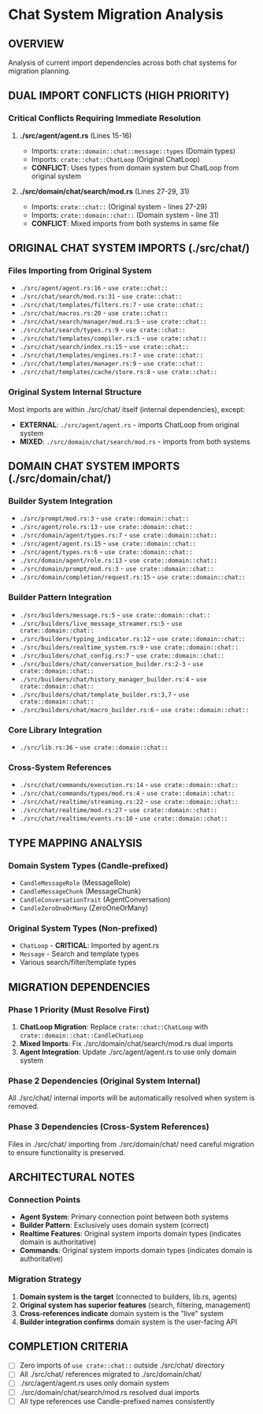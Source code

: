 # Chat System Migration Analysis

## OVERVIEW
Analysis of current import dependencies across both chat systems for migration planning.

## DUAL IMPORT CONFLICTS (HIGH PRIORITY)

### Critical Conflicts Requiring Immediate Resolution
1. **./src/agent/agent.rs** (Lines 15-16)
   - Imports: `crate::domain::chat::message::types` (Domain types)  
   - Imports: `crate::chat::ChatLoop` (Original ChatLoop)
   - **CONFLICT**: Uses types from domain system but ChatLoop from original system

2. **./src/domain/chat/search/mod.rs** (Lines 27-29, 31)
   - Imports: `crate::chat::` (Original system - lines 27-29)
   - Imports: `crate::domain::chat::` (Domain system - line 31)
   - **CONFLICT**: Mixed imports from both systems in same file

## ORIGINAL CHAT SYSTEM IMPORTS (./src/chat/)

### Files Importing from Original System
- `./src/agent/agent.rs:16` - `use crate::chat::`
- `./src/chat/search/mod.rs:31` - `use crate::chat::`
- `./src/chat/templates/filters.rs:7` - `use crate::chat::`
- `./src/chat/macros.rs:20` - `use crate::chat::`
- `./src/chat/search/manager/mod.rs:5` - `use crate::chat::`
- `./src/chat/search/types.rs:9` - `use crate::chat::`
- `./src/chat/templates/compiler.rs:5` - `use crate::chat::`
- `./src/chat/search/index.rs:15` - `use crate::chat::`
- `./src/chat/templates/engines.rs:7` - `use crate::chat::`
- `./src/chat/templates/manager.rs:9` - `use crate::chat::`
- `./src/chat/templates/cache/store.rs:8` - `use crate::chat::`

### Original System Internal Structure
Most imports are within ./src/chat/ itself (internal dependencies), except:
- **EXTERNAL**: `./src/agent/agent.rs` - imports ChatLoop from original system
- **MIXED**: `./src/domain/chat/search/mod.rs` - imports from both systems

## DOMAIN CHAT SYSTEM IMPORTS (./src/domain/chat/)

### Builder System Integration
- `./src/prompt/mod.rs:3` - `use crate::domain::chat::`
- `./src/agent/role.rs:13` - `use crate::domain::chat::`
- `./src/domain/agent/types.rs:7` - `use crate::domain::chat::`
- `./src/agent/agent.rs:15` - `use crate::domain::chat::`
- `./src/agent/types.rs:6` - `use crate::domain::chat::`
- `./src/domain/agent/role.rs:13` - `use crate::domain::chat::`
- `./src/domain/prompt/mod.rs:3` - `use crate::domain::chat::`
- `./src/domain/completion/request.rs:15` - `use crate::domain::chat::`

### Builder Pattern Integration
- `./src/builders/message.rs:5` - `use crate::domain::chat::`
- `./src/builders/live_message_streamer.rs:5` - `use crate::domain::chat::`
- `./src/builders/typing_indicator.rs:12` - `use crate::domain::chat::`
- `./src/builders/realtime_system.rs:9` - `use crate::domain::chat::`
- `./src/builders/chat_config.rs:7` - `use crate::domain::chat::`
- `./src/builders/chat/conversation_builder.rs:2-3` - `use crate::domain::chat::`
- `./src/builders/chat/history_manager_builder.rs:4` - `use crate::domain::chat::`
- `./src/builders/chat/template_builder.rs:3,7` - `use crate::domain::chat::`
- `./src/builders/chat/macro_builder.rs:6` - `use crate::domain::chat::`

### Core Library Integration
- `./src/lib.rs:36` - `use crate::domain::chat::`

### Cross-System References
- `./src/chat/commands/execution.rs:14` - `use crate::domain::chat::`
- `./src/chat/commands/types/mod.rs:4` - `use crate::domain::chat::`
- `./src/chat/realtime/streaming.rs:22` - `use crate::domain::chat::`
- `./src/chat/realtime/mod.rs:27` - `use crate::domain::chat::`
- `./src/chat/realtime/events.rs:10` - `use crate::domain::chat::`

## TYPE MAPPING ANALYSIS

### Domain System Types (Candle-prefixed)
- `CandleMessageRole` (MessageRole)
- `CandleMessageChunk` (MessageChunk)  
- `CandleConversationTrait` (AgentConversation)
- `CandleZeroOneOrMany` (ZeroOneOrMany)

### Original System Types (Non-prefixed)
- `ChatLoop` - **CRITICAL**: Imported by agent.rs
- `Message` - Search and template types
- Various search/filter/template types

## MIGRATION DEPENDENCIES

### Phase 1 Priority (Must Resolve First)
1. **ChatLoop Migration**: Replace `crate::chat::ChatLoop` with `crate::domain::chat::CandleChatLoop`
2. **Mixed Imports**: Fix ./src/domain/chat/search/mod.rs dual imports
3. **Agent Integration**: Update ./src/agent/agent.rs to use only domain system

### Phase 2 Dependencies (Original System Internal)
All ./src/chat/ internal imports will be automatically resolved when system is removed.

### Phase 3 Dependencies (Cross-System References)
Files in ./src/chat/ importing from ./src/domain/chat/ need careful migration to ensure functionality is preserved.

## ARCHITECTURAL NOTES

### Connection Points
- **Agent System**: Primary connection point between both systems
- **Builder Pattern**: Exclusively uses domain system (correct)
- **Realtime Features**: Original system imports domain types (indicates domain is authoritative)
- **Commands**: Original system imports domain types (indicates domain is authoritative)

### Migration Strategy
1. **Domain system is the target** (connected to builders, lib.rs, agents)
2. **Original system has superior features** (search, filtering, management)
3. **Cross-references indicate** domain system is the "live" system
4. **Builder integration confirms** domain system is the user-facing API

## COMPLETION CRITERIA
- [ ] Zero imports of `use crate::chat::` outside ./src/chat/ directory
- [ ] All ./src/chat/ references migrated to ./src/domain/chat/
- [ ] ./src/agent/agent.rs uses only domain system
- [ ] ./src/domain/chat/search/mod.rs resolved dual imports
- [ ] All type references use Candle-prefixed names consistently